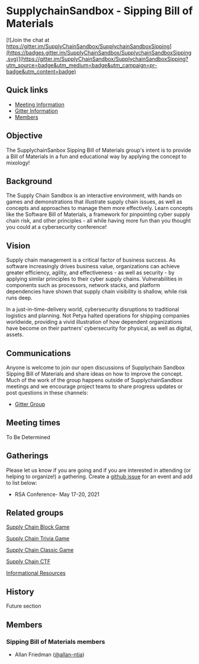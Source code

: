 # SupplychainSandbox - Sipping Bill of Materials

[![Join the chat at https://gitter.im/SupplyChainSandbox/SupplychainSandboxSipping](https://badges.gitter.im/SupplyChainSandbox/SupplychainSandboxSipping.svg)](https://gitter.im/SupplyChainSandbox/SupplychainSandboxSipping?utm_source=badge&utm_medium=badge&utm_campaign=pr-badge&utm_content=badge)


## Quick links

- [Meeting Information](#meeting-times)
- [Gitter Information](#communications)
- [Members](#members)

## Objective

The SupplychainSanbox Sipping Bill of Materials group's intent is to provide a Bill of Materials in a fun and educational way by applying the concept to mixology!

## Background

The Supply Chain Sandbox is an interactive environment, with hands on games and demonstrations that illustrate supply chain issues, as well as concepts and approaches to manage them more effectively. Learn concepts like the Software Bill of Materials, a framework for pinpointing cyber supply chain risk, and other principles - all while having more fun than you thought you could at a cybersecurity conference!

## Vision

Supply chain management is a critical factor of business success. As software increasingly drives business value, organizations can achieve greater efficiency, agility, and effectiveness - as well as security - by applying similar principles to their cyber supply chains. Vulnerabilities in components such as processors, network stacks, and platform dependencies have shown that supply chain visibility is shallow, while risk runs deep.

In a just-in-time-delivery world, cybersecurity disruptions to traditional logistics and planning. Not Petya halted operations for shipping companies worldwide, providing a vivid illustration of how dependent organizations have become on their partners’ cybersecurity for physical, as well as digital, assets.

## Communications

Anyone is welcome to join our open discussions of Supplychain Sandbox Sipping Bill of Materials and share ideas on how to improve the concept. Much of the work of the group happens outside of SupplychainSandbox meetings and we encourage project teams to share progress updates or post questions in these channels:

* [Gitter Group](https://gitter.im/SupplyChainSandbox/SupplychainSandbox-Sipping)

## Meeting times

To Be Determined

## Gatherings

Please let us know if you are going and if you are interested in attending (or helping to organize!) a gathering. Create a [github issue](https://github.com/SupplyChainSandbox/sipping/issues/new) for an event and add to list below:

* RSA Conference- May 17-20, 2021 


## Related groups


[Supply Chain Block Game](https://github.com/SupplyChainSandbox/supplychaingame)

[Supply Chain Trivia Game](https://github.com/SupplyChainSandbox/trivia)

[Supply Chain Classic Game](https://github.com/SupplyChainSandbox/classicgame)

[Supply Chain CTF](https://github.com/SupplyChainSandbox/SupplyChainCTF)

[Informational Resources](https://github.com/SupplyChainSandbox/resources)


## History

Future section

## Members

### Sipping Bill of Materials members

* Allan Friedman  ([@allan-ntia](https://github.com/allan-ntia))
